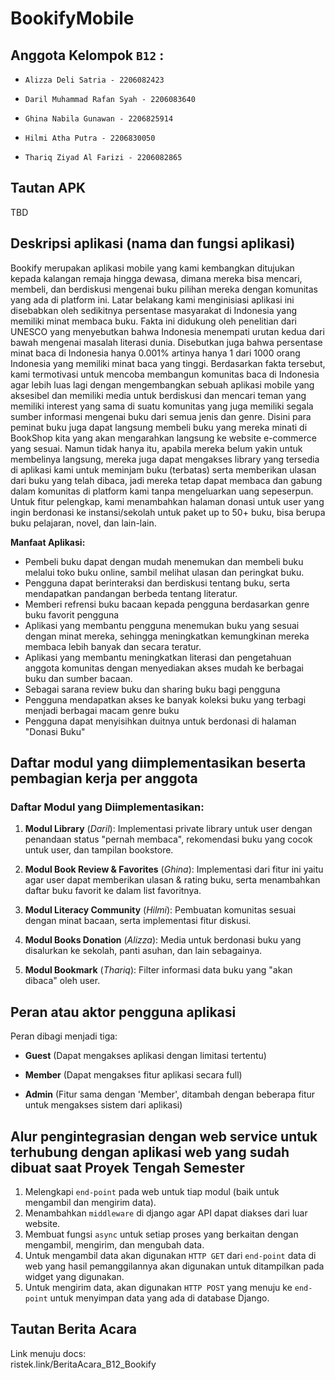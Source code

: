 # BookifyMobile

## **Anggota Kelompok `B12` :**

- `Alizza Deli Satria - 2206082423`

- `Daril Muhammad Rafan Syah - 2206083640`

- `Ghina Nabila Gunawan - 2206825914`

- `Hilmi Atha Putra - 2206830050`

- `Thariq Ziyad Al Farizi - 2206082865`

## **Tautan APK**
TBD

## Deskripsi aplikasi (nama dan fungsi aplikasi)
Bookify merupakan aplikasi mobile yang kami kembangkan ditujukan kepada kalangan remaja hingga dewasa, dimana mereka bisa mencari, membeli, dan berdiskusi mengenai buku pilihan mereka dengan komunitas yang ada di platform ini. Latar belakang kami menginisiasi aplikasi ini disebabkan oleh sedikitnya persentase masyarakat di Indonesia yang memiliki minat membaca buku. Fakta ini didukung oleh penelitian dari UNESCO yang menyebutkan bahwa Indonesia menempati urutan kedua dari bawah mengenai masalah literasi dunia. Disebutkan juga bahwa persentase minat baca di Indonesia hanya 0.001% artinya hanya 1 dari 1000 orang Indonesia yang memiliki minat baca yang tinggi. Berdasarkan fakta tersebut, kami termotivasi untuk mencoba membangun komunitas baca di Indonesia agar lebih luas lagi dengan mengembangkan sebuah aplikasi mobile yang aksesibel dan memiliki media untuk berdiskusi dan mencari teman yang memiliki interest yang sama di suatu komunitas yang juga memiliki segala sumber informasi mengenai buku dari semua jenis dan genre. Disini para peminat buku juga dapat langsung membeli buku yang mereka minati di BookShop kita yang akan mengarahkan langsung ke website e-commerce yang sesuai. Namun tidak hanya itu, apabila mereka belum yakin untuk membelinya langsung, mereka juga dapat mengakses library yang tersedia di aplikasi kami untuk meminjam buku (terbatas) serta memberikan ulasan dari buku yang telah dibaca, jadi mereka tetap dapat membaca dan gabung dalam komunitas di platform kami tanpa mengeluarkan uang sepeserpun. Untuk fitur pelengkap, kami menambahkan halaman donasi untuk user yang ingin berdonasi ke instansi/sekolah untuk paket up to 50+ buku, bisa berupa buku pelajaran, novel, dan lain-lain.

**Manfaat Aplikasi:**
- Pembeli buku dapat dengan mudah menemukan dan membeli buku melalui toko buku online, sambil melihat ulasan dan peringkat buku.
- Pengguna dapat berinteraksi dan berdiskusi tentang buku, serta mendapatkan pandangan berbeda tentang literatur.
- Memberi refrensi buku bacaan kepada pengguna berdasarkan genre buku favorit pengguna
- Aplikasi yang membantu pengguna menemukan buku yang sesuai dengan minat mereka, sehingga meningkatkan kemungkinan mereka membaca lebih banyak dan secara teratur.
- Aplikasi yang membantu meningkatkan literasi dan pengetahuan anggota komunitas dengan menyediakan akses mudah ke berbagai buku dan sumber bacaan.
- Sebagai sarana review buku dan sharing buku bagi pengguna
- Pengguna mendapatkan akses ke banyak koleksi buku yang terbagi menjadi berbagai macam genre buku
- Pengguna dapat menyisihkan duitnya untuk berdonasi di halaman "Donasi Buku"

## Daftar modul yang diimplementasikan beserta pembagian kerja per anggota
### **Daftar Modul yang Diimplementasikan:**
1. **Modul Library** (*Daril*):
Implementasi private library untuk user dengan penandaan status "pernah membaca", rekomendasi buku yang cocok untuk user, dan tampilan bookstore.

2. **Modul Book Review & Favorites** (*Ghina*):
Implementasi dari fitur ini yaitu agar user dapat memberikan ulasan & rating buku, serta menambahkan daftar buku favorit ke dalam list favoritnya.

3. **Modul Literacy Community** (*Hilmi*):
Pembuatan komunitas sesuai dengan minat bacaan, serta implementasi fitur diskusi.

4. **Modul Books Donation** (*Alizza*):
Media untuk berdonasi buku yang disalurkan ke sekolah, panti asuhan, dan lain sebagainya.

5. **Modul Bookmark** (*Thariq*):
Filter informasi data buku yang "akan dibaca" oleh user.

## Peran atau aktor pengguna aplikasi
Peran dibagi menjadi tiga:

- **Guest** (Dapat mengakses aplikasi dengan limitasi tertentu)

- **Member** (Dapat mengakses fitur aplikasi secara full)

- **Admin** (Fitur sama dengan 'Member', ditambah dengan beberapa fitur untuk mengakses sistem dari aplikasi)

## Alur pengintegrasian dengan web service untuk terhubung dengan aplikasi web yang sudah dibuat saat Proyek Tengah Semester
1. Melengkapi `end-point` pada web untuk tiap modul (baik untuk mengambil dan mengirim data).
2. Menambahkan `middleware` di django agar API dapat diakses dari luar website.
3. Membuat fungsi `async` untuk setiap proses yang berkaitan dengan mengambil, mengirim, dan mengubah data.
4. Untuk mengambil data akan digunakan `HTTP GET` dari `end-point` data di web yang hasil pemanggilannya akan digunakan untuk ditampilkan pada widget yang digunakan.
5. Untuk mengirim data, akan digunakan `HTTP POST` yang menuju ke `end-point` untuk menyimpan data yang ada di database Django.

## Tautan Berita Acara
Link menuju docs: \
ristek.link/BeritaAcara_B12_Bookify
